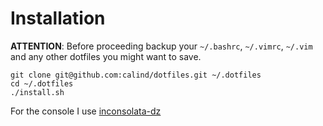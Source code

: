 # Installation

**ATTENTION**: Before proceeding backup your `~/.bashrc`, `~/.vimrc`, `~/.vim`
and any other dotfiles you might want to save.

    git clone git@github.com:calind/dotfiles.git ~/.dotfiles
    cd ~/.dotfiles
    ./install.sh

For the console I use
[inconsolata-dz](http://nodnod.net/2009/feb/12/adding-straight-single-and-double-quotes-inconsola/)
